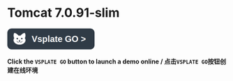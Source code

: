 # Tomcat 7.0.91-slim

<a href="https://www.vsplate.com/?docker-compose=https://github.com/vsplate/dcenvs/tomcat/7.0.91-slim"><img alt="VSPLATE GO" src="https://raw.githubusercontent.com/vsplate/images/master/vsgo_btn.png" width="200px"></a>

**Click the `VSPLATE GO` button to launch a demo online / 点击`VSPLATE GO`按钮创建在线环境**